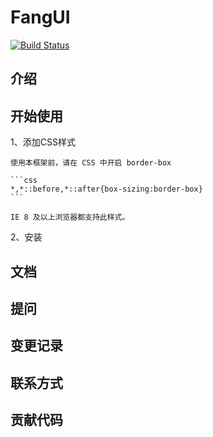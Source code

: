 # FangUI

[![Build Status](https://travis-ci.org/huzhengen/vue-gulu.svg?branch=master)](https://travis-ci.org/huzhengen/vue-gulu)

## 介绍

## 开始使用

1、添加CSS样式

    使用本框架前，请在 CSS 中开启 border-box

    ```css
    *,*::before,*::after{box-sizing:border-box}
    ```

    IE 8 及以上浏览器都支持此样式。

2、安装

## 文档

## 提问

## 变更记录

## 联系方式

## 贡献代码

